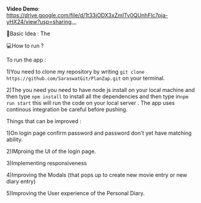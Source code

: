 

**Video Demo**: https://drive.google.com/file/d/1t33jODX3xZmITv0QUnhFlc7pja-yHX24/view?usp=sharing__

🧠Basic Idea : The 

💻How to run ?

To run the app :

1)You need to clone my repository by writing ```git clone https://github.com/SaraswatGit/PlanZap.git``` on your terminal. 

2)The you need you need to have node js install on your local machine and then type ```npm install``` to install all the dependencies and then  type in```npm run start``` this will run the code on your local server . The app uses continous integration be careful before pushing.



Things that can be improved : 

1)On login page confirm password and password don't yet have matching ability. 

2)IMproing the UI of the login page. 

3)Implementing responsiveness

4)Improving the Modals (that pops up to create new movie entry or new diary entry) 

5)Improving the User experience of the Personal Diary. 
